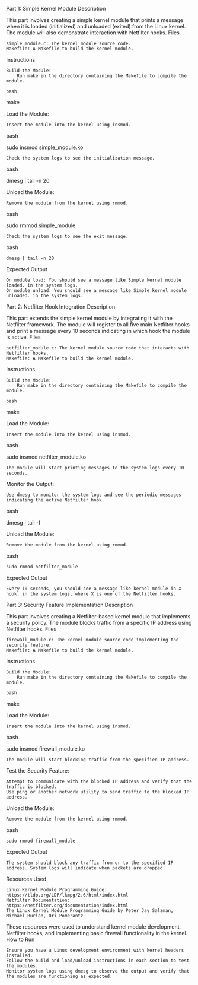 Part 1: Simple Kernel Module
Description

This part involves creating a simple kernel module that prints a message when it is loaded (initialized) and unloaded (exited) from the Linux kernel. The module will also demonstrate interaction with Netfilter hooks.
Files

    simple_module.c: The kernel module source code.
    Makefile: A Makefile to build the kernel module.

Instructions

    Build the Module:
        Run make in the directory containing the Makefile to compile the module.

    bash

make

Load the Module:

    Insert the module into the kernel using insmod.

bash

sudo insmod simple_module.ko

    Check the system logs to see the initialization message.

bash

dmesg | tail -n 20

Unload the Module:

    Remove the module from the kernel using rmmod.

bash

sudo rmmod simple_module

    Check the system logs to see the exit message.

bash

    dmesg | tail -n 20

Expected Output

    On module load: You should see a message like Simple kernel module loaded. in the system logs.
    On module unload: You should see a message like Simple kernel module unloaded. in the system logs.

Part 2: Netfilter Hook Integration
Description

This part extends the simple kernel module by integrating it with the Netfilter framework. The module will register to all five main Netfilter hooks and print a message every 10 seconds indicating in which hook the module is active.
Files

    netfilter_module.c: The kernel module source code that interacts with Netfilter hooks.
    Makefile: A Makefile to build the kernel module.

Instructions

    Build the Module:
        Run make in the directory containing the Makefile to compile the module.

    bash

make

Load the Module:

    Insert the module into the kernel using insmod.

bash

sudo insmod netfilter_module.ko

    The module will start printing messages to the system logs every 10 seconds.

Monitor the Output:

    Use dmesg to monitor the system logs and see the periodic messages indicating the active Netfilter hook.

bash

dmesg | tail -f

Unload the Module:

    Remove the module from the kernel using rmmod.

bash

    sudo rmmod netfilter_module

Expected Output

    Every 10 seconds, you should see a message like kernel module in X hook. in the system logs, where X is one of the Netfilter hooks.

Part 3: Security Feature Implementation
Description

This part involves creating a Netfilter-based kernel module that implements a security policy. The module blocks traffic from a specific IP address using Netfilter hooks.
Files

    firewall_module.c: The kernel module source code implementing the security feature.
    Makefile: A Makefile to build the kernel module.

Instructions

    Build the Module:
        Run make in the directory containing the Makefile to compile the module.

    bash

make

Load the Module:

    Insert the module into the kernel using insmod.

bash

sudo insmod firewall_module.ko

    The module will start blocking traffic from the specified IP address.

Test the Security Feature:

    Attempt to communicate with the blocked IP address and verify that the traffic is blocked.
    Use ping or another network utility to send traffic to the blocked IP address.

Unload the Module:

    Remove the module from the kernel using rmmod.

bash

    sudo rmmod firewall_module

Expected Output

    The system should block any traffic from or to the specified IP address. System logs will indicate when packets are dropped.

Resources Used

    Linux Kernel Module Programming Guide: https://tldp.org/LDP/lkmpg/2.6/html/index.html
    Netfilter Documentation: https://netfilter.org/documentation/index.html
    The Linux Kernel Module Programming Guide by Peter Jay Salzman, Michael Burian, Ori Pomerantz

These resources were used to understand kernel module development, Netfilter hooks, and implementing basic firewall functionality in the kernel.
How to Run

    Ensure you have a Linux development environment with kernel headers installed.
    Follow the build and load/unload instructions in each section to test the modules.
    Monitor system logs using dmesg to observe the output and verify that the modules are functioning as expected.


